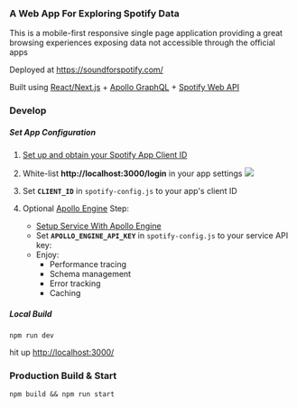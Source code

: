 ### A Web App For Exploring Spotify Data
This is a mobile-first responsive single page application providing a great browsing experiences exposing data not accessible through the official apps

Deployed at https://soundforspotify.com/

Built using [React/Next.js](https://github.com/zeit/next.js) + [Apollo GraphQL](https://www.apollographql.com/docs/) + [Spotify Web API](https://beta.developer.spotify.com/documentation/web-api/reference/)

### Develop

##### Set App Configuration
1. [Set up and obtain your Spotify App Client ID](https://beta.developer.spotify.com/dashboard/applications)

2. White-list **http://localhost:3000/login** in your app settings
![](https://user-images.githubusercontent.com/1348993/35358882-25c621b4-0126-11e8-9e70-75c51a617a3c.png)
3. Set **`CLIENT_ID`** in `spotify-config.js` to your app's client ID

4. Optional [Apollo Engine](https://www.apollographql.com/engine/) Step: 
   * [Setup Service With Apollo Engine](https://www.apollographql.com/engine/)
   * Set **`APOLLO_ENGINE_API_KEY`** in `spotify-config.js` to your service API key:
   * Enjoy:
       * Performance tracing
       * Schema management
       * Error tracking
       * Caching
##### Local Build
```
npm run dev
```
hit up [http://localhost:3000/](http://localhost:3000/)
### Production Build & Start
```
npm build && npm run start
```

